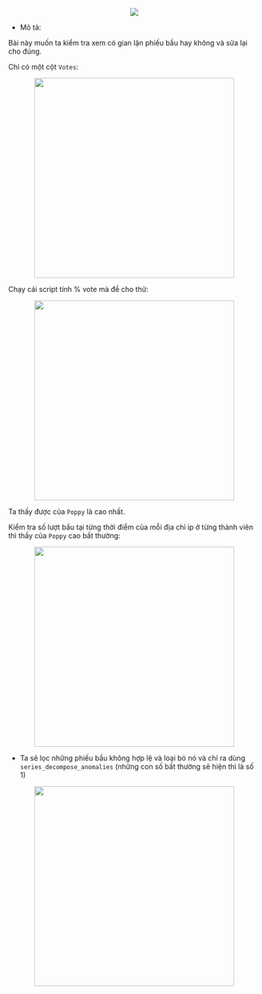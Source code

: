 

<p align="center">
   <img src="https://user-images.githubusercontent.com/91442807/236638918-702aebf2-6aad-409c-a237-b182569e7ad1.png" />
</p>

- Mô tả:

Bài này muốn ta kiểm tra xem có gian lận phiếu bầu hay không và sửa lại cho đúng.

Chỉ có một cột `Votes`:

<p align="center">
   <img width="400" height="400" src="https://user-images.githubusercontent.com/91442807/236639374-5fed2c05-37c2-45b5-8d3c-bd117e43f35f.png" />
</p>

Chạy cái script tính % vote mà đề cho thử:

<p align="center">
   <img width="400" height="400" src="https://user-images.githubusercontent.com/91442807/236639672-44d9eaf9-338b-498b-be9e-6e44af022199.png" />
</p>

Ta thấy được của `Poppy` là cao nhất.

Kiểm tra số lượt bầu tại từng thời điểm của mỗi địa chỉ ip ở từng thành viên thì thấy của `Poppy` cao bất thường:

<p align="center">
   <img width="400" height="400" src="(https://user-images.githubusercontent.com/91442807/236640514-0f711cc1-8154-40cc-b12b-361137688cf4.png)" />
</p>

- Ta sẽ lọc những phiếu bầu không hợp lệ và loại bỏ nó và chỉ ra dùng `series_decompose_anomalies` (những con số bất thường sẽ hiện thì là số 1)

<p align="center">
   <img width="400" height="400" src="(https://user-images.githubusercontent.com/91442807/236640129-e2b8befb-ee25-4bba-a1d7-71476fcbaac6.png)" />
</p>

